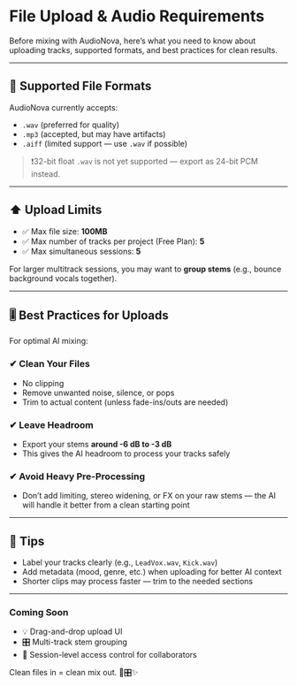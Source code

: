 # File Upload & Audio Requirements

Before mixing with AudioNova, here’s what you need to know about uploading tracks, supported formats, and best practices for clean results.

---

## 🎵 Supported File Formats

AudioNova currently accepts:

- `.wav` (preferred for quality)
- `.mp3` (accepted, but may have artifacts)
- `.aiff` (limited support — use `.wav` if possible)

> ❗️32-bit float `.wav` is not yet supported — export as 24-bit PCM instead.

---

## ⬆️ Upload Limits

- ✅ Max file size: **100MB**
- ✅ Max number of tracks per project (Free Plan): **5**
- ✅ Max simultaneous sessions: **5**

For larger multitrack sessions, you may want to **group stems** (e.g., bounce background vocals together).

---

## 🎚 Best Practices for Uploads

For optimal AI mixing:

### ✔ Clean Your Files
- No clipping
- Remove unwanted noise, silence, or pops
- Trim to actual content (unless fade-ins/outs are needed)

### ✔ Leave Headroom
- Export your stems **around -6 dB to -3 dB**
- This gives the AI headroom to process your tracks safely

### ✔ Avoid Heavy Pre-Processing
- Don’t add limiting, stereo widening, or FX on your raw stems — the AI will handle it better from a clean starting point

---

## 📌 Tips

- Label your tracks clearly (e.g., `LeadVox.wav`, `Kick.wav`)
- Add metadata (mood, genre, etc.) when uploading for better AI context
- Shorter clips may process faster — trim to the needed sections

---

### Coming Soon
- 💡 Drag-and-drop upload UI
- 🎛 Multi-track stem grouping
- 🔐 Session-level access control for collaborators

Clean files in = clean mix out. 🚿🎛✨
